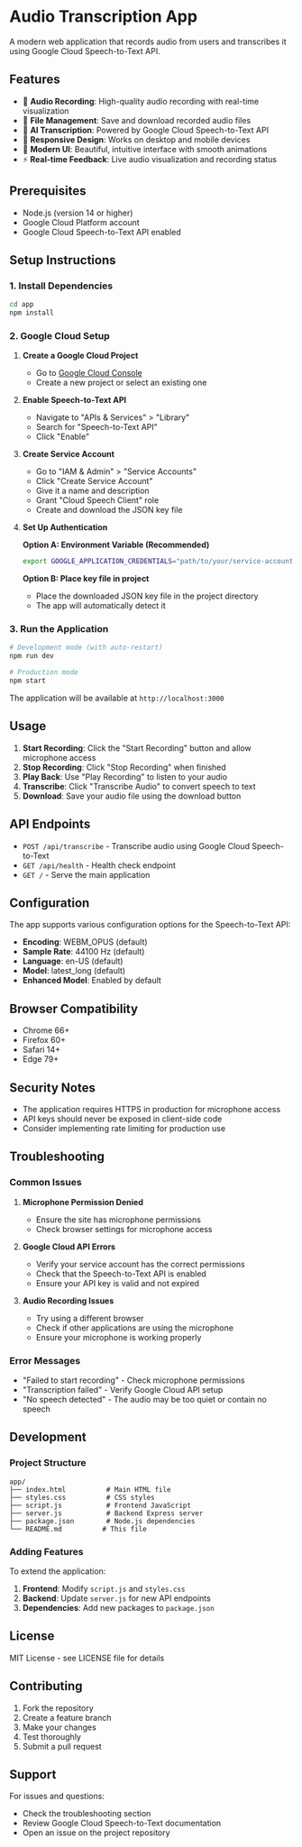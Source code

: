 # Audio Transcription App

A modern web application that records audio from users and transcribes it using Google Cloud Speech-to-Text API.

## Features

- 🎤 **Audio Recording**: High-quality audio recording with real-time visualization
- 📁 **File Management**: Save and download recorded audio files
- 🤖 **AI Transcription**: Powered by Google Cloud Speech-to-Text API
- 📱 **Responsive Design**: Works on desktop and mobile devices
- 🎨 **Modern UI**: Beautiful, intuitive interface with smooth animations
- ⚡ **Real-time Feedback**: Live audio visualization and recording status

## Prerequisites

- Node.js (version 14 or higher)
- Google Cloud Platform account
- Google Cloud Speech-to-Text API enabled

## Setup Instructions

### 1. Install Dependencies

```bash
cd app
npm install
```

### 2. Google Cloud Setup

1. **Create a Google Cloud Project**
   - Go to [Google Cloud Console](https://console.cloud.google.com/)
   - Create a new project or select an existing one

2. **Enable Speech-to-Text API**
   - Navigate to "APIs & Services" > "Library"
   - Search for "Speech-to-Text API"
   - Click "Enable"

3. **Create Service Account**
   - Go to "IAM & Admin" > "Service Accounts"
   - Click "Create Service Account"
   - Give it a name and description
   - Grant "Cloud Speech Client" role
   - Create and download the JSON key file

4. **Set Up Authentication**
   
   **Option A: Environment Variable (Recommended)**
   ```bash
   export GOOGLE_APPLICATION_CREDENTIALS="path/to/your/service-account-key.json"
   ```
   
   **Option B: Place key file in project**
   - Place the downloaded JSON key file in the project directory
   - The app will automatically detect it

### 3. Run the Application

```bash
# Development mode (with auto-restart)
npm run dev

# Production mode
npm start
```

The application will be available at `http://localhost:3000`

## Usage

1. **Start Recording**: Click the "Start Recording" button and allow microphone access
2. **Stop Recording**: Click "Stop Recording" when finished
3. **Play Back**: Use "Play Recording" to listen to your audio
4. **Transcribe**: Click "Transcribe Audio" to convert speech to text
5. **Download**: Save your audio file using the download button

## API Endpoints

- `POST /api/transcribe` - Transcribe audio using Google Cloud Speech-to-Text
- `GET /api/health` - Health check endpoint
- `GET /` - Serve the main application

## Configuration

The app supports various configuration options for the Speech-to-Text API:

- **Encoding**: WEBM_OPUS (default)
- **Sample Rate**: 44100 Hz (default)
- **Language**: en-US (default)
- **Model**: latest_long (default)
- **Enhanced Model**: Enabled by default

## Browser Compatibility

- Chrome 66+
- Firefox 60+
- Safari 14+
- Edge 79+

## Security Notes

- The application requires HTTPS in production for microphone access
- API keys should never be exposed in client-side code
- Consider implementing rate limiting for production use

## Troubleshooting

### Common Issues

1. **Microphone Permission Denied**
   - Ensure the site has microphone permissions
   - Check browser settings for microphone access

2. **Google Cloud API Errors**
   - Verify your service account has the correct permissions
   - Check that the Speech-to-Text API is enabled
   - Ensure your API key is valid and not expired

3. **Audio Recording Issues**
   - Try using a different browser
   - Check if other applications are using the microphone
   - Ensure your microphone is working properly

### Error Messages

- "Failed to start recording" - Check microphone permissions
- "Transcription failed" - Verify Google Cloud API setup
- "No speech detected" - The audio may be too quiet or contain no speech

## Development

### Project Structure

```
app/
├── index.html          # Main HTML file
├── styles.css          # CSS styles
├── script.js           # Frontend JavaScript
├── server.js           # Backend Express server
├── package.json        # Node.js dependencies
└── README.md          # This file
```

### Adding Features

To extend the application:

1. **Frontend**: Modify `script.js` and `styles.css`
2. **Backend**: Update `server.js` for new API endpoints
3. **Dependencies**: Add new packages to `package.json`

## License

MIT License - see LICENSE file for details

## Contributing

1. Fork the repository
2. Create a feature branch
3. Make your changes
4. Test thoroughly
5. Submit a pull request

## Support

For issues and questions:
- Check the troubleshooting section
- Review Google Cloud Speech-to-Text documentation
- Open an issue on the project repository
